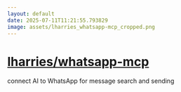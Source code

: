 ```yaml
---
layout: default
date: 2025-07-11T11:21:55.793829
image: assets/lharries_whatsapp-mcp_cropped.png
---
```


# [lharries/whatsapp-mcp](https://github.com/lharries/whatsapp-mcp)

connect AI to WhatsApp for message search and sending
